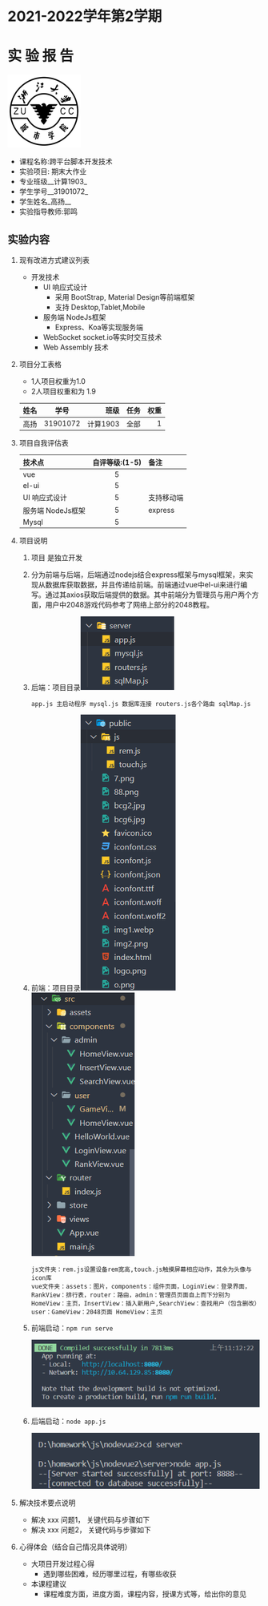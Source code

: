# 2021-2022学年第2学期

# **实 验 报 告**

![1654487127403.png](image/proj.final/1654487127403.png)

- 课程名称:跨平台脚本开发技术
- 实验项目:  期末大作业
- 专业班级__计算1903_
- 学生学号__31901072_
- 学生姓名_高扬__
- 实验指导教师:郭鸣

## 实验内容

1. 现有改进方式建议列表

   - 开发技术
     - UI 响应式设计
       - 采用 BootStrap, Material Design等前端框架
       - 支持 Desktop,Tablet,Mobile
     - 服务端 NodeJs框架
       - Express、Koa等实现服务端
     - WebSocket socket.io等实时交互技术
     - Web Assembly 技术
2. 项目分工表格

   - 1人项目权重为1.0
   - 2人项目权重和为 1.9

   | 姓名 |   学号   |     班级 | 任务 | 权重 |
   | :--- | :------: | -------: | ---: | ---: |
   | 高扬 | 31901072 | 计算1903 | 全部 |    1 |
3. 项目自我评估表

   | 技术点            | 自评等级:(1-5) | 备注       |
   | :---------------- | :------------: | ---------- |
   | vue               |       5       |            |
   | el-ui             |       5       |            |
   | UI 响应式设计     |       5       | 支持移动端 |
   | 服务端 NodeJs框架 |       5       | express    |
   | Mysql             |       5       |            |
4. 项目说明

   1. 项目 是独立开发
   2. 分为前端与后端，后端通过nodejs结合express框架与mysql框架，来实现从数据库获取数据，并且传递给前端。前端通过vue中el-ui来进行编写。通过其axios获取后端提供的数据。其中前端分为管理员与用户两个方面，用户中2048游戏代码参考了网络上部分的2048教程。
   3. 后端：项目目录![img](image/proj.final/1654485407947.png)

      ```
      app.js 主启动程序 mysql.js 数据库连接 routers.js各个路由 sqlMap.js 
      ```
   4. 前端：项目目录![img](image/proj.final/1654485586029.png)![img](image/proj.final/1654485609991.png)

      ```
      js文件夹：rem.js设置设备rem宽高,touch.js触摸屏幕相应动作，其余为头像与icon库
      vue文件夹：assets：图片，components：组件页面，LoginView：登录界面，RankView：排行表，router：路由，admin：管理员页面自上而下分别为HomeView：主页，InsertView：插入新用户,SearchView：查找用户（包含删改）user：GameView：2048页面 HomeView：主页
      ```
   5. 前端启动：`npm run serve`

      ![img](image/proj.final/1654485366221.png)
   6. 后端启动：`node app.js`

      ![img](image/proj.final/1654485338292.png)
5. 解决技术要点说明

   - 解决 xxx 问题1， 关键代码与步骤如下
   - 解决 xxx 问题2， 关键代码与步骤如下
6. 心得体会（结合自己情况具体说明）

   - 大项目开发过程心得
     - 遇到哪些困难，经历哪里过程，有哪些收获
   - 本课程建议
     - 课程难度方面，进度方面，课程内容，授课方式等，给出你的意见
